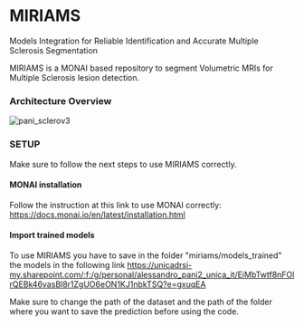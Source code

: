 # MIRIAMS
Models Integration for Reliable Identification and Accurate Multiple Sclerosis Segmentation

MIRIAMS is a MONAI based repository to segment Volumetric MRIs for Multiple Sclerosis lesion detection.

<h3>
  Architecture Overview
</h3>

![pani_sclerov3](https://github.com/user-attachments/assets/7b057e92-9e45-432c-a549-b25439e9be40)

<h3>
  SETUP
</h3>

Make sure to follow the next steps to use MIRIAMS correctly.

<h4>
  MONAI installation
</h4>

Follow the instruction at this link to use MONAI correctly: https://docs.monai.io/en/latest/installation.html

<h4>
  Import trained models
</h4>

To use MIRIAMS you have to save in the folder "miriams/models_trained" the models in the following link https://unicadrsi-my.sharepoint.com/:f:/g/personal/alessandro_pani2_unica_it/EiMbTwtf8nFOlrQEBk46vasBl8r1ZgUO6eON1KJ1nbkTSQ?e=gxuqEA

Make sure to change the path of the dataset and the path of the folder where you want to save the prediction before using the code.
